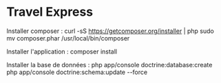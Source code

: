 Travel Express
========================

Installer composer :
  curl -sS https://getcomposer.org/installer | php
  sudo mv composer.phar /usr/local/bin/composer

Installer l'application :
  composer install

Installer la base de données :
  php app/console doctrine:database:create
  php app/console doctrine:schema:update --force